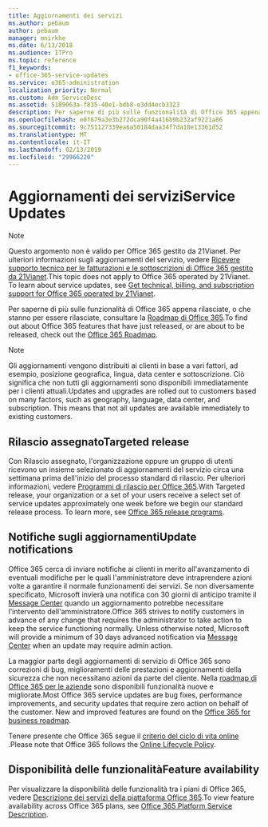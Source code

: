 ```yaml
---
title: Aggiornamenti dei servizi
ms.author: pebaum
author: pebaum
manager: mnirkhe
ms.date: 6/13/2018
ms.audience: ITPro
ms.topic: reference
f1_keywords:
- office-365-service-updates
ms.service: o365-administration
localization_priority: Normal
ms.custom: Adm_ServiceDesc
ms.assetid: 5189063a-f835-40e1-bdb8-e3dd4ecb3323
description: Per saperne di più sulle funzionalità di Office 365 appena rilasciate, o che stanno per essere rilasciate, consultare la Roadmap di Office 365.
ms.openlocfilehash: e0f679a3e3b272dca90f4a416b9b232af9221a86
ms.sourcegitcommit: 9c751127339ea6a50184daa34f7da18e13361d52
ms.translationtype: MT
ms.contentlocale: it-IT
ms.lasthandoff: 02/13/2019
ms.locfileid: "29966220"
---
```

# <a name="service-updates"></a><span data-ttu-id="99c54-103">Aggiornamenti dei servizi</span><span class="sxs-lookup"><span data-stu-id="99c54-103">Service Updates</span></span>

> [!NOTE]
> <span data-ttu-id="99c54-p101">Questo argomento non è valido per Office 365 gestito da 21Vianet. Per ulteriori informazioni sugli aggiornamenti del servizio, vedere [Ricevere supporto tecnico per le fatturazioni e le sottoscrizioni di Office 365 gestito da 21Vianet](http://go.microsoft.com/fwlink/?LinkID=733350&amp;clcid=0x409).</span><span class="sxs-lookup"><span data-stu-id="99c54-p101">This topic does not apply to Office 365 operated by 21Vianet. To learn about service updates, see [Get technical, billing, and subscription support for Office 365 operated by 21Vianet](http://go.microsoft.com/fwlink/?LinkID=733350&amp;clcid=0x409).</span></span> 
  
<span data-ttu-id="99c54-106">Per saperne di più sulle funzionalità di Office 365 appena rilasciate, o che stanno per essere rilasciate, consultare la [Roadmap di Office 365](https://go.microsoft.com/fwlink/?LinkId=509914).</span><span class="sxs-lookup"><span data-stu-id="99c54-106">To find out about Office 365 features that have just released, or are about to be released, check out the [Office 365 Roadmap](https://go.microsoft.com/fwlink/?LinkId=509914).</span></span>
  
> [!NOTE]
> <span data-ttu-id="99c54-p102">Gli aggiornamenti vengono distribuiti ai clienti in base a vari fattori, ad esempio, posizione geografica, lingua, data center e sottoscrizione. Ciò significa che non tutti gli aggiornamenti sono disponibili immediatamente per i clienti attuali.</span><span class="sxs-lookup"><span data-stu-id="99c54-p102">Updates and upgrades are rolled out to customers based on many factors, such as geography, language, data center, and subscription. This means that not all updates are available immediately to existing customers.</span></span> 
  
## <a name="targeted-release"></a><span data-ttu-id="99c54-109">Rilascio assegnato</span><span class="sxs-lookup"><span data-stu-id="99c54-109">Targeted release</span></span>

<span data-ttu-id="99c54-p103">Con Rilascio assegnato, l'organizzazione oppure un gruppo di utenti ricevono un insieme selezionato di aggiornamenti del servizio circa una settimana prima dell'inizio del processo standard di rilascio. Per ulteriori informazioni, vedere [Programmi di rilascio per Office 365](https://go.microsoft.com/fwlink/p/?LinkId=509823).</span><span class="sxs-lookup"><span data-stu-id="99c54-p103">With Targeted release, your organization or a set of your users receive a select set of service updates approximately one week before we begin our standard release process. To learn more, see [Office 365 release programs](https://go.microsoft.com/fwlink/p/?LinkId=509823).</span></span> 
  
## <a name="update-notifications"></a><span data-ttu-id="99c54-112">Notifiche sugli aggiornamenti</span><span class="sxs-lookup"><span data-stu-id="99c54-112">Update notifications</span></span>

<span data-ttu-id="99c54-p104">Office 365 cerca di inviare notifiche ai clienti in merito all'avanzamento di eventuali modifiche per le quali l'amministratore deve intraprendere azioni volte a garantire il normale funzionamenti dei servizi. Se non diversamente specificato, Microsoft invierà una notifica con 30 giorni di anticipo tramite il [Message Center](http://technet.microsoft.com/library/38FB3333-BFCC-4340-A37B-DEDA509C209.aspx) quando un aggiornamento potrebbe necessitare l'intervento dell'amministratore.</span><span class="sxs-lookup"><span data-stu-id="99c54-p104">Office 365 strives to notify customers in advance of any change that requires the administrator to take action to keep the service functioning normally. Unless otherwise noted, Microsoft will provide a minimum of 30 days advanced notification via [Message Center](http://technet.microsoft.com/library/38FB3333-BFCC-4340-A37B-DEDA509C209.aspx) when an update may require admin action.</span></span> 
  
<span data-ttu-id="99c54-p105">La maggior parte degli aggiornamenti di servizio di Office 365 sono correzioni di bug, miglioramenti delle prestazioni e aggiornamenti della sicurezza che non necessitano azioni da parte del cliente. Nella [roadmap di Office 365 per le aziende](http://roadmap.office.com/) sono disponibili funzionalità nuove e migliorate.</span><span class="sxs-lookup"><span data-stu-id="99c54-p105">Most Office 365 service updates are bug fixes, performance improvements, and security updates that require zero action on behalf of the customer. New and improved features are found on the [Office 365 for business roadmap](http://roadmap.office.com/).</span></span>
  
<span data-ttu-id="99c54-117">Tenere presente che Office 365 segue il [criterio del ciclo di vita online ](https://support.microsoft.com/en-us/lifecycle#gp/osslpolicy).</span><span class="sxs-lookup"><span data-stu-id="99c54-117">Please note that Office 365 follows the [Online Lifecycle Policy](https://support.microsoft.com/en-us/lifecycle#gp/osslpolicy).</span></span>
  
## <a name="feature-availability"></a><span data-ttu-id="99c54-118">Disponibilità delle funzionalità</span><span class="sxs-lookup"><span data-stu-id="99c54-118">Feature availability</span></span>

<span data-ttu-id="99c54-119">Per visualizzare la disponibilità delle funzionalità tra i piani di Office 365, vedere [Descrizione dei servizi della piattaforma Office 365](https://technet.microsoft.com/en-us/library/office-365-platform-service-description.aspx).</span><span class="sxs-lookup"><span data-stu-id="99c54-119">To view feature availability across Office 365 plans, see [Office 365 Platform Service Description](https://technet.microsoft.com/en-us/library/office-365-platform-service-description.aspx).</span></span>
  

